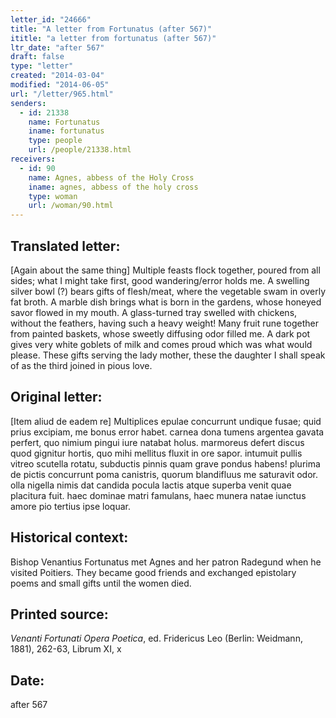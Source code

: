 ```yaml
---
letter_id: "24666"
title: "A letter from Fortunatus (after 567)"
ititle: "a letter from fortunatus (after 567)"
ltr_date: "after 567"
draft: false
type: "letter"
created: "2014-03-04"
modified: "2014-06-05"
url: "/letter/965.html"
senders:
  - id: 21338
    name: Fortunatus
    iname: fortunatus
    type: people
    url: /people/21338.html
receivers:
  - id: 90
    name: Agnes, abbess of the Holy Cross
    iname: agnes, abbess of the holy cross
    type: woman
    url: /woman/90.html
---
```

<h2> Translated letter:</h2>[Again about the same thing]
Multiple feasts flock together, poured from all sides;
what I might take first, good wandering/error holds me.
A swelling silver bowl (?) bears gifts of flesh/meat,
where the vegetable swam in overly fat broth.
A marble dish brings what is born in the gardens,
whose honeyed savor flowed in my mouth.
A glass-turned tray swelled with chickens,
without the feathers, having such a heavy weight!
Many fruit rune together from painted baskets,
whose sweetly diffusing odor filled me.
A dark pot gives very white goblets of milk
and comes proud which was what would please.
These gifts serving the lady mother, these the daughter
I shall speak of as the third joined in pious love.
<h2 class="mt-4"> Original letter:</h2>[Item aliud de eadem re]
Multiplices epulae concurrunt undique fusae;
quid prius excipiam, me bonus error habet.
carnea dona tumens argentea gavata perfert,
quo nimium pingui iure natabat holus.
marmoreus defert discus quod gignitur hortis,
quo mihi mellitus fluxit in ore sapor.
intumuit pullis vitreo scutella rotatu,
subductis pinnis quam grave pondus habens!
plurima de pictis concurrunt poma canistris,
quorum blandifluus me saturavit odor.
olla nigella nimis dat candida pocula lactis
atque superba venit quae placitura fuit.
haec dominae matri famulans, haec munera natae
iunctus amore pio tertius ipse loquar.
<h2 class="mt-4"> Historical context:</h2>Bishop Venantius Fortunatus met Agnes and her patron Radegund when he visited Poitiers. They became good friends and exchanged epistolary poems and small gifts until the women died.
<h2 class="mt-4"> Printed source:</h2><p><em>Venanti Fortunati Opera Poetica</em>, ed. Fridericus Leo (Berlin: Weidmann, 1881), 262-63, Librum XI, x</p><h2 class="mt-4"> Date:</h2>after 567